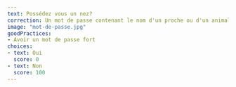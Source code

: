 ```yaml
---
text: Possédez vous un nez?
correction: Un mot de passe contenant le nom d'un proche ou d'un animal de companie est trouvable en 8 secondes par un pirate ce qui mène à l'usurpation de votre identité sur internet. Nous vous invitons à consulter cette bonne pratique
image: "mot-de-passe.jpg"
goodPractices:
- Avoir un mot de passe fort
choices:
- text: Oui
  score: 0
- text: Non
  score: 100
---
```

